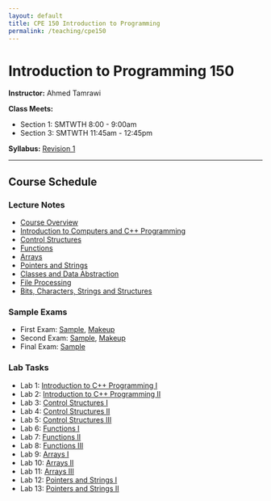 ```yaml
---
layout: default
title: CPE 150 Introduction to Programming
permalink: /teaching/cpe150
---
```


# Introduction to Programming 150

**Instructor:** Ahmed Tamrawi

**Class Meets:** 
- Section 1: SMTWTH 8:00 - 9:00am
- Section 3: SMTWTH 11:45am - 12:45pm 

**Syllabus:** [Revision 1](/teaching/cpe150-summer17/cpe150-syllabus-summer2017.pdf)

---

## Course Schedule

### Lecture Notes
- [Course Overview](/teaching/cpe150-summer17/lectures/CPE150_Intro.pptx)
- [Introduction to Computers and C++ Programming](/teaching/cpe150-summer17/lectures/CPE150_Chapter_01.pptx)
- [Control Structures](/teaching/cpe150-summer17/lectures/CPE150_Chapter_02.pptx)
- [Functions](/teaching/cpe150-summer17/lectures/CPE150_Chapter_03.pptx)
- [Arrays](/teaching/cpe150-summer17/lectures/CPE150_Chapter_04.pptx)
- [Pointers and Strings](/teaching/cpe150-summer17/lectures/CPE150_Chapter_05-lite.pptx)
- [Classes and Data Abstraction](/teaching/cpe150-summer17/lectures/CPE150_Chapter_06.pptx)
- [File Processing](/teaching/cpe150-summer17/lectures/CPE150_Chapter_14.pptx)
- [Bits, Characters, Strings and Structures](/teaching/cpe150-summer17/lectures/CPE150_Chapter_18.pptx)

### Sample Exams
- First Exam: [Sample](/teaching/cpe150-summer17/exams/first-exam.pdf), [Makeup](/teaching/cpe150-summer17/exams/first-makeup-exam.pdf)
- Second Exam: [Sample](/teaching/cpe150-summer17/exams/second-exam.pdf), [Makeup](/teaching/cpe150-summer17/exams/second-makeup-exam.pdf)
- Final Exam: [Sample](/teaching/cpe150-summer17/exams/final-exam.pdf)

### Lab Tasks
- Lab 1: [Introduction to C++ Programming I](/teaching/cpe150-summer17/lab-tasks/CpE150-lab01.pdf)
- Lab 2: [Introduction to C++ Programming II](/teaching/cpe150-summer17/lab-tasks/CpE150-lab02.pdf)
- Lab 3: [Control Structures I](/teaching/cpe150-summer17/lab-tasks/CpE150-lab03.pdf)
- Lab 4: [Control Structures II](/teaching/cpe150-summer17/lab-tasks/CpE150-lab04.pdf)
- Lab 5: [Control Structures III](/teaching/cpe150-summer17/lab-tasks/CpE150-lab05.pdf)
- Lab 6: [Functions I](/teaching/cpe150-summer17/lab-tasks/CpE150-lab06.pdf)
- Lab 7: [Functions II](/teaching/cpe150-summer17/lab-tasks/CpE150-lab07.pdf)
- Lab 8: [Functions III](/teaching/cpe150-summer17/lab-tasks/CpE150-lab08.pdf)
- Lab 9: [Arrays I](/teaching/cpe150-summer17/lab-tasks/CpE150-lab09.pdf)
- Lab 10: [Arrays II](/teaching/cpe150-summer17/lab-tasks/CpE150-lab10.pdf)
- Lab 11: [Arrays III](/teaching/cpe150-summer17/lab-tasks/CpE150-lab11.pdf)
- Lab 12: [Pointers and Strings I](/teaching/cpe150-summer17/lab-tasks/CpE150-lab12.pdf)
- Lab 13: [Pointers and Strings II](/teaching/cpe150-summer17/lab-tasks/CpE150-lab13.pdf)
